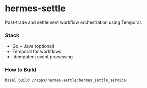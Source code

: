 # hermes-settle

Post-trade and settlement workflow orchestration using Temporal.

### Stack
- Go + Java (optional)
- Temporal for workflows
- Idempotent event processing

### How to Build
```sh
bazel build //apps/hermes-settle:hermes_settle_service
